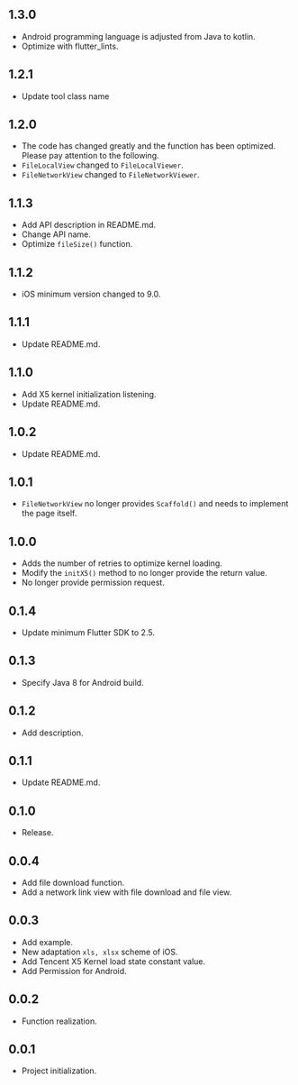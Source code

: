 ## 1.3.0

- Android programming language is adjusted from Java to kotlin.
- Optimize with flutter_lints.

## 1.2.1

- Update tool class name

## 1.2.0

- The code has changed greatly and the function has been optimized. Please pay attention to the
  following.
- `FileLocalView` changed to `FileLocalViewer`.
- `FileNetworkView` changed to `FileNetworkViewer`.

## 1.1.3

- Add API description in README.md.
- Change API name.
- Optimize `fileSize()` function.

## 1.1.2

- iOS minimum version changed to 9.0.

## 1.1.1

- Update README.md.

## 1.1.0

- Add X5 kernel initialization listening.
- Update README.md.

## 1.0.2

- Update README.md.

## 1.0.1

- `FileNetworkView` no longer provides `Scaffold()` and needs to implement the page itself.

## 1.0.0

- Adds the number of retries to optimize kernel loading.
- Modify the `initX5()` method to no longer provide the return value.
- No longer provide permission request.

## 0.1.4

- Update minimum Flutter SDK to 2.5.

## 0.1.3

- Specify Java 8 for Android build.

## 0.1.2

- Add description.

## 0.1.1

- Update README.md.

## 0.1.0

- Release.

## 0.0.4

- Add file download function.
- Add a network link view with file download and file view.

## 0.0.3

- Add example.
- New adaptation `xls, xlsx` scheme of iOS.
- Add Tencent X5 Kernel load state constant value.
- Add Permission for Android.

## 0.0.2

- Function realization.

## 0.0.1

- Project initialization.
